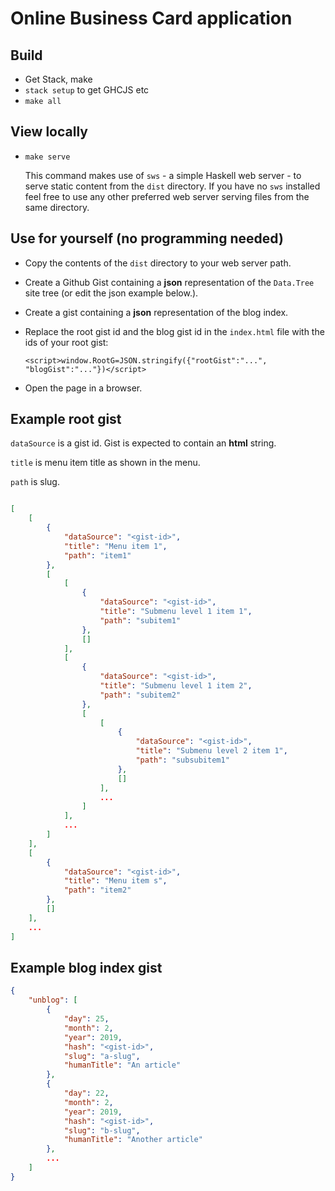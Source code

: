 
# Online Business Card application

## Build

- Get Stack, make
- `stack setup` to get GHCJS etc
- `make all`

## View locally

- ` make serve `

  This command makes use of `sws` - a simple Haskell web server - to serve static content from the `dist` directory. If you have no `sws` installed feel free to use any other preferred web server serving files from the same directory.

## Use for yourself (no programming needed)

- Copy the contents of the `dist` directory to your web server path.
- Create a Github Gist containing a **json** representation of the `Data.Tree` site tree (or edit the json example below.). 
- Create a gist containing a **json** representation of the blog index.
- Replace the root gist id and the blog gist id in the `index.html` file with the ids of your root gist:

  `<script>window.RootG=JSON.stringify({"rootGist":"...", "blogGist":"..."})</script>`

- Open the page in a browser.


## Example root gist

`dataSource` is a gist id. Gist is expected to contain an **html** string.

`title` is menu item title as shown in the menu.

`path` is slug.


```json

[
    [
        {
            "dataSource": "<gist-id>",
            "title": "Menu item 1",
            "path": "item1"
        },
        [
            [
                {
                    "dataSource": "<gist-id>",
                    "title": "Submenu level 1 item 1",
                    "path": "subitem1"
                },
                []
            ],
            [
                {
                    "dataSource": "<gist-id>",
                    "title": "Submenu level 1 item 2",
                    "path": "subitem2"
                },
                [
                    [
                        {
                            "dataSource": "<gist-id>",
                            "title": "Submenu level 2 item 1",
                            "path": "subsubitem1"
                        },
                        []
                    ],
                    ...
                ]
            ],
            ...
        ]
    ],
    [
        {
            "dataSource": "<gist-id>",
            "title": "Menu item s",
            "path": "item2"
        },
        []
    ],
    ...
]

```


## Example blog index gist

```json
{
    "unblog": [
        {
            "day": 25,
            "month": 2,
            "year": 2019,
            "hash": "<gist-id>",
            "slug": "a-slug",
            "humanTitle": "An article"
        },
        {
            "day": 22,
            "month": 2,
            "year": 2019,
            "hash": "<gist-id>",
            "slug": "b-slug",
            "humanTitle": "Another article"
        },
        ...
    ]
}
```